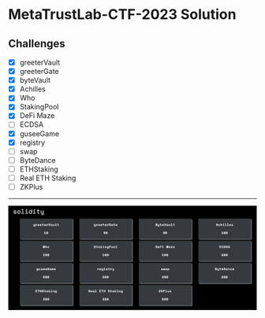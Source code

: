 # MetaTrustLab-CTF-2023 Solution

## Challenges
- [x] greeterVault
- [x] greeterGate
- [x] byteVault
- [x] Achilles
- [x] Who
- [x] StakingPool
- [x] DeFi Maze
- [ ] ECDSA
- [x] guseeGame
- [x] registry
- [ ] swap
- [ ] ByteDance
- [ ] ETHStaking
- [ ] Real ETH Staking
- [ ] ZKPlus

---
![](./challenges.png)
